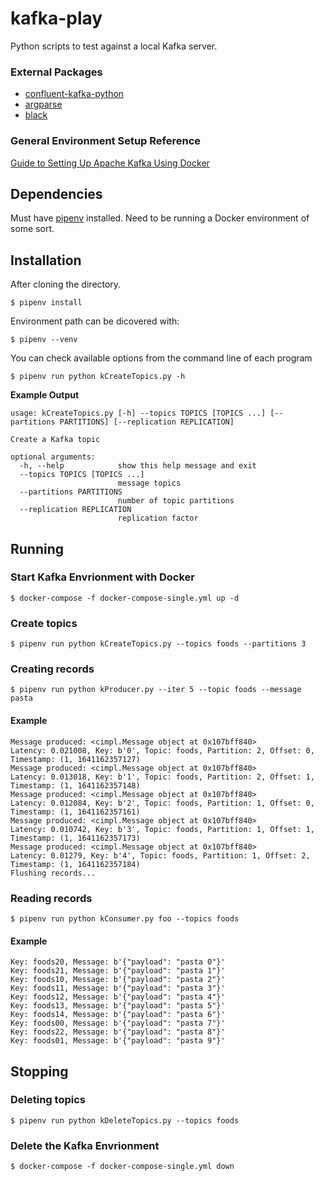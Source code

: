 # kafka-play

Python scripts to test against a local Kafka server.

### External Packages

- [confluent-kafka-python](https://github.com/confluentinc/confluent-kafka-python)
- [argparse](https://docs.python.org/3/library/argparse.html)
- [black](https://github.com/psf/black)

### General Environment Setup Reference

[Guide to Setting Up Apache Kafka Using Docker](https://www.baeldung.com/ops/kafka-docker-setup)

## Dependencies

Must have [pipenv](https://pipenv.readthedocs.io/en/latest/) installed.
Need to be running a Docker environment of some sort.

## Installation

After cloning the directory.

```
$ pipenv install
```

Environment path can be dicovered with:

```
$ pipenv --venv
```

You can check available options from the command line of each program

```
$ pipenv run python kCreateTopics.py -h
```

**Example Output**

```
usage: kCreateTopics.py [-h] --topics TOPICS [TOPICS ...] [--partitions PARTITIONS] [--replication REPLICATION]

Create a Kafka topic

optional arguments:
  -h, --help            show this help message and exit
  --topics TOPICS [TOPICS ...]
                        message topics
  --partitions PARTITIONS
                        number of topic partitions
  --replication REPLICATION
                        replication factor
```

## Running

### Start Kafka Envrionment with Docker

```
$ docker-compose -f docker-compose-single.yml up -d
```

### Create topics

```
$ pipenv run python kCreateTopics.py --topics foods --partitions 3
```

### Creating records

```
$ pipenv run python kProducer.py --iter 5 --topic foods --message pasta
```

#### Example

```
Message produced: <cimpl.Message object at 0x107bff840>
Latency: 0.021008, Key: b'0', Topic: foods, Partition: 2, Offset: 0, Timestamp: (1, 1641162357127)
Message produced: <cimpl.Message object at 0x107bff840>
Latency: 0.013018, Key: b'1', Topic: foods, Partition: 2, Offset: 1, Timestamp: (1, 1641162357148)
Message produced: <cimpl.Message object at 0x107bff840>
Latency: 0.012084, Key: b'2', Topic: foods, Partition: 1, Offset: 0, Timestamp: (1, 1641162357161)
Message produced: <cimpl.Message object at 0x107bff840>
Latency: 0.010742, Key: b'3', Topic: foods, Partition: 1, Offset: 1, Timestamp: (1, 1641162357173)
Message produced: <cimpl.Message object at 0x107bff840>
Latency: 0.01279, Key: b'4', Topic: foods, Partition: 1, Offset: 2, Timestamp: (1, 1641162357184)
Flushing records...
```

### Reading records

```
$ pipenv run python kConsumer.py foo --topics foods
```

#### Example

```
Key: foods20, Message: b'{"payload": "pasta 0"}'
Key: foods21, Message: b'{"payload": "pasta 1"}'
Key: foods10, Message: b'{"payload": "pasta 2"}'
Key: foods11, Message: b'{"payload": "pasta 3"}'
Key: foods12, Message: b'{"payload": "pasta 4"}'
Key: foods13, Message: b'{"payload": "pasta 5"}'
Key: foods14, Message: b'{"payload": "pasta 6"}'
Key: foods00, Message: b'{"payload": "pasta 7"}'
Key: foods22, Message: b'{"payload": "pasta 8"}'
Key: foods01, Message: b'{"payload": "pasta 9"}'
```

## Stopping

### Deleting topics

```
$ pipenv run python kDeleteTopics.py --topics foods
```

### Delete the Kafka Envrionment

```
$ docker-compose -f docker-compose-single.yml down
```
